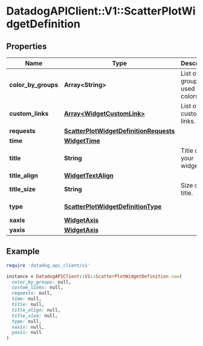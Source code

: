 # DatadogAPIClient::V1::ScatterPlotWidgetDefinition

## Properties

| Name | Type | Description | Notes |
| ---- | ---- | ----------- | ----- |
| **color_by_groups** | **Array&lt;String&gt;** | List of groups used for colors. | [optional] |
| **custom_links** | [**Array&lt;WidgetCustomLink&gt;**](WidgetCustomLink.md) | List of custom links. | [optional] |
| **requests** | [**ScatterPlotWidgetDefinitionRequests**](ScatterPlotWidgetDefinitionRequests.md) |  |  |
| **time** | [**WidgetTime**](WidgetTime.md) |  | [optional] |
| **title** | **String** | Title of your widget. | [optional] |
| **title_align** | [**WidgetTextAlign**](WidgetTextAlign.md) |  | [optional] |
| **title_size** | **String** | Size of the title. | [optional] |
| **type** | [**ScatterPlotWidgetDefinitionType**](ScatterPlotWidgetDefinitionType.md) |  | [default to &#39;scatterplot&#39;] |
| **xaxis** | [**WidgetAxis**](WidgetAxis.md) |  | [optional] |
| **yaxis** | [**WidgetAxis**](WidgetAxis.md) |  | [optional] |

## Example

```ruby
require 'datadog_api_client/v1'

instance = DatadogAPIClient::V1::ScatterPlotWidgetDefinition.new(
  color_by_groups: null,
  custom_links: null,
  requests: null,
  time: null,
  title: null,
  title_align: null,
  title_size: null,
  type: null,
  xaxis: null,
  yaxis: null
)
```

